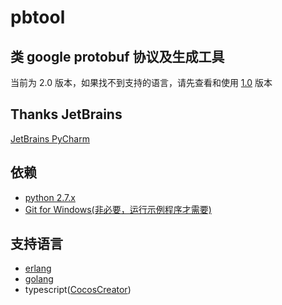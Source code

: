 # pbtool

## 类 google protobuf 协议及生成工具
当前为 2.0 版本，如果找不到支持的语言，请先查看和使用 [1.0](https://github.com/mirahs/pbtool/tree/1.0) 版本

## Thanks JetBrains
[JetBrains PyCharm](https://www.jetbrains.com/?from=pbtool)

## 依赖
* [python 2.7.x](https://www.python.org/)
* [Git for Windows(非必要，运行示例程序才需要)](https://gitforwindows.org/)

## 支持语言
* [erlang](examples/erlang)
* [golang](examples/golang)
* typescript([CocosCreator](examples/CocosCreatorTs))
